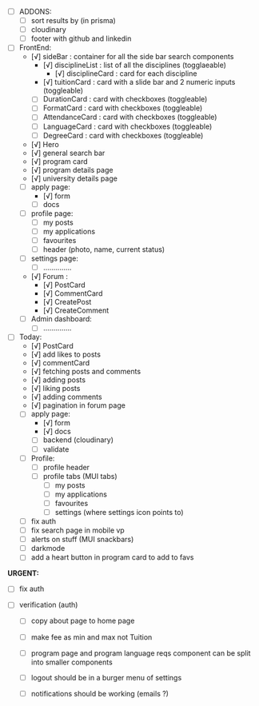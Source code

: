 - [ ] ADDONS: 
  - [ ] sort results by (in prisma)
  - [ ] cloudinary 
  - [ ] footer with github and linkedin

- [ ] FrontEnd:   
  - [√] sideBar : container for all the side bar search components
    - [√] disciplineList : list of all the disciplines (togglaeable)
      - [√] disciplineCard : card for each discipline
    - [√] tuitionCard : card with a slide bar and 2 numeric inputs (toggleable)
    - [ ] DurationCard : card with checkboxes (toggleable)
    - [ ] FormatCard : card with checkboxes (toggleable)
    - [ ] AttendanceCard : card with checkboxes (toggleable)
    - [ ] LanguageCard : card with checkboxes (toggleable)
    - [ ] DegreeCard : card with checkboxes (toggleable)
  - [√] Hero 
  - [√] general search bar
  - [√] program card 
  - [√] program details page
  - [√] university details page
  - [ ] apply page:
    - [√] form 
    - [ ] docs 
  - [ ] profile page: 
    - [ ] my posts
    - [ ] my applications 
    - [ ] favourites 
    - [ ] header (photo, name, current status)
  - [ ] settings page:
    - [ ] ..............
  - [√]  Forum :
    - [√] PostCard 
    - [√] CommentCard
    - [√] CreatePost
    - [√] CreateComment
  - [ ] Admin dashboard: 
    - [ ] ..............
  
- [ ] Today:
  - [√] PostCard
  - [√] add likes to posts
  - [√] commentCard
  - [√] fetching posts and comments
  - [√] adding posts
  - [√] liking posts
  - [√] adding comments
  - [√] pagination in forum page
  - [ ] apply page: 
    - [√] form 
    - [√] docs 
    - [ ] backend (cloudinary)
    - [ ] validate 
  - [ ] Profile:
    - [ ] profile header 
    - [ ] profile tabs (MUI tabs)
      - [ ] my posts
      - [ ] my applications
      - [ ] favourites
      - [ ] settings (where settings icon points to)
  - [ ] fix auth 
  - [ ] fix search page in mobile vp
  - [ ] alerts on stuff (MUI snackbars)
  - [ ] darkmode 
  - [ ] add a heart button in program card to add to favs 

**URGENT:**
- [ ] fix auth 

- [ ] verification (auth) 
  - [ ] copy about page to home page 
  - [ ] make fee as min and max not Tuition
  - [ ] program page and program language reqs component can be split into smaller components
  - [ ] logout should be in a burger menu of settings 
  - [ ] notifications should be working (emails ?)

